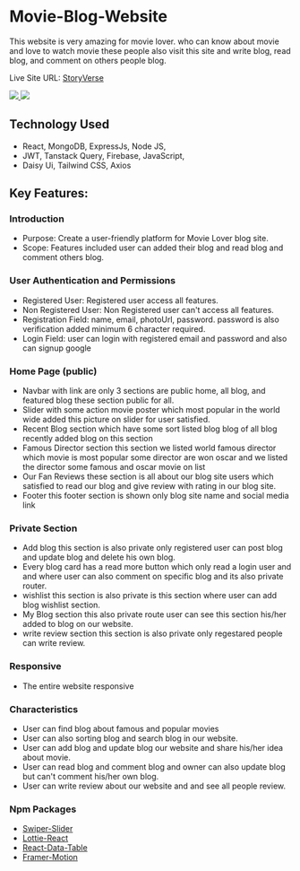 # Movie-Blog-Website

This website is very amazing for movie lover. who can know about movie and love to watch movie these people also visit this site and write blog, read blog, and comment on others people blog.

Live Site URL: [StoryVerse](https://storyverse-blogsite.web.app/)

<a href="https://storyverse-blogsite.web.app">
  <img src="https://github.com/Porgramming-Hero-web-course/b9a11-client-side-joysaha023/blob/main/demo1.png" />
</a>

<a href="https://storyverse-blogsite.web.app">
  <img src="https://github.com/Porgramming-Hero-web-course/b9a11-client-side-joysaha023/blob/main/demo2.png" />
</a>

## Technology Used

 - React, MongoDB, ExpressJs, Node JS,
 - JWT, Tanstack Query, Firebase, JavaScript,
 - Daisy Ui, Tailwind CSS, Axios 


## Key Features:
### Introduction
- Purpose: Create a user-friendly platform for Movie Lover blog site.
- Scope: Features included user can added their blog and read blog and comment others blog.

### User Authentication and Permissions
- Registered User: Registered user access all features.
- Non Registered User: Non Registered user can't access all features.
- Registration Field: name, email, photoUrl, password. password is also verification added minimum 6 character required.
- Login Field: user can login with registered email and password and also can signup google 

### Home Page (public)
- Navbar with link are only 3 sections are public home, all blog, and featured blog these section public for all.
- Slider with some action movie poster which most popular in the world wide added this picture on slider for user satisfied.
- Recent Blog section which have some sort listed blog blog of all blog recently added blog on this section
- Famous Director section this section we listed world famous director which movie is most popular some director are won oscar and we listed the director some famous and oscar movie on list
- Our Fan Reviews these section is all about our blog site users which satisfied to read our blog and give review with rating in our blog site.
- Footer this footer section is shown only blog site name and social media link 


### Private Section
- Add blog this section is also private only registered user can post blog and update blog and delete his own blog.
- Every blog card has a read more button which only read a login user and and where user can also comment on specific blog and its also private router.
- wishlist this section is also private is this section where user can add blog wishlist section.
- My Blog section this also private route user can see this section his/her added to blog on our website.
- write review section this section is also private only regestared people can write review.

### Responsive
- The entire website responsive

### Characteristics
- User can find blog about famous and popular movies
- User can also sorting blog and search blog in our website.
- User can add blog and update blog our website and share his/her idea about movie.
- User can read blog and comment blog and owner can also update blog but can't comment his/her own blog.
- User can write review about our website and and see all people review.


### Npm Packages
- [Swiper-Slider](https://swiperjs.com)
- [Lottie-React](https://www.npmjs.com/package/lottie-react)
- [React-Data-Table](https://www.npmjs.com/package/react-data-table-component)
- [Framer-Motion](https://www.npmjs.com/package/framer-motion)